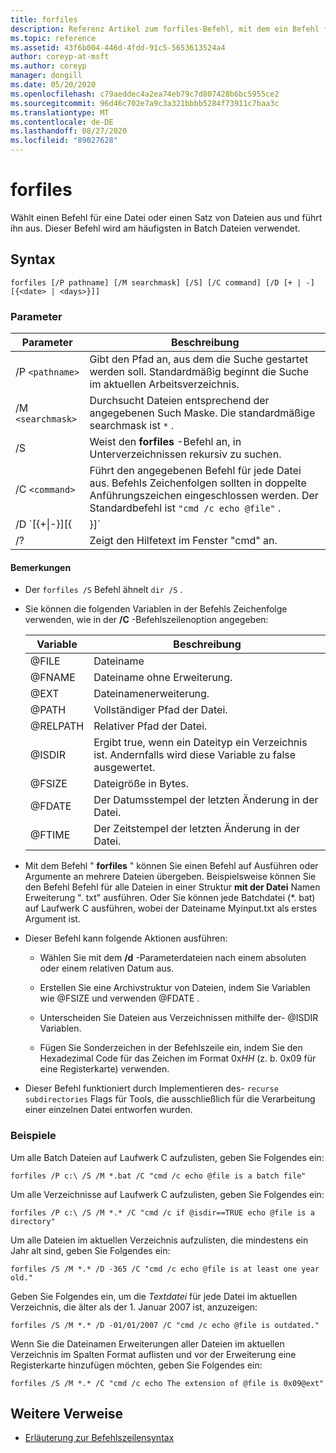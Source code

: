 ```yaml
---
title: forfiles
description: Referenz Artikel zum forfiles-Befehl, mit dem ein Befehl für eine Datei oder einen Satz von Dateien ausgewählt und ausgeführt wird.
ms.topic: reference
ms.assetid: 43f6b004-446d-4fdd-91c5-5653613524a4
author: coreyp-at-msft
ms.author: coreyp
manager: dongill
ms.date: 05/20/2020
ms.openlocfilehash: c79aeddec4a2ea74eb79c7d807428b6bc5955ce2
ms.sourcegitcommit: 96d46c702e7a9c3a321bbbb5284f73911c7baa3c
ms.translationtype: MT
ms.contentlocale: de-DE
ms.lasthandoff: 08/27/2020
ms.locfileid: "89027628"
---
```

# <a name="forfiles"></a>forfiles

Wählt einen Befehl für eine Datei oder einen Satz von Dateien aus und führt ihn aus. Dieser Befehl wird am häufigsten in Batch Dateien verwendet.

## <a name="syntax"></a>Syntax

```
forfiles [/P pathname] [/M searchmask] [/S] [/C command] [/D [+ | -] [{<date> | <days>}]]
```

### <a name="parameters"></a>Parameter

| Parameter | Beschreibung |
| --------- | ----------- |
| /P `<pathname>` | Gibt den Pfad an, aus dem die Suche gestartet werden soll. Standardmäßig beginnt die Suche im aktuellen Arbeitsverzeichnis. |
| /M `<searchmask>` | Durchsucht Dateien entsprechend der angegebenen Such Maske. Die standardmäßige searchmask ist `*` . |
| /S | Weist den **forfiles** -Befehl an, in Unterverzeichnissen rekursiv zu suchen. |
| /C `<command>` | Führt den angegebenen Befehl für jede Datei aus. Befehls Zeichenfolgen sollten in doppelte Anführungszeichen eingeschlossen werden. Der Standardbefehl ist `"cmd /c echo @file"` . |
| /D `[{+\|-}][{<date> | <days>}]` | Wählt Dateien mit dem Datum der letzten Änderung innerhalb des angegebenen Zeitraums aus:<ul><li>Wählt Dateien mit dem Datum der letzten Änderung, das später als oder gleich ( **+** ) oder früher als oder gleich ( **-** ) dem angegebenen Datum ist, wobei *Date* das Format mm/dd/yyyy hat.</li><li>Wählt Dateien mit dem Datum der letzten Änderung, das später oder gleich ( **+** ) dem aktuellen Datum plus der angegebenen Anzahl von Tagen entspricht, oder früher oder gleich ( **-** ) dem aktuellen Datum abzüglich der angegebenen Anzahl von Tagen aus.</li><li>Gültige Werte für *Tage* sind eine beliebige Zahl im Bereich 0 – 32768. Wenn kein Vorzeichen angegeben ist, **+** wird standardmäßig verwendet.</li></ul> |
| /? | Zeigt den Hilfetext im Fenster "cmd" an. |

#### <a name="remarks"></a>Bemerkungen

- Der `forfiles /S` Befehl ähnelt `dir /S` .

- Sie können die folgenden Variablen in der Befehls Zeichenfolge verwenden, wie in der **/C** -Befehlszeilenoption angegeben:

    | Variable | Beschreibung |
    | -------- | ----------- |
    | @FILE | Dateiname |
    | @FNAME | Dateiname ohne Erweiterung. |
    | @EXT | Dateinamenerweiterung. |
    | @PATH | Vollständiger Pfad der Datei. |
    | @RELPATH | Relativer Pfad der Datei. |
    | @ISDIR | Ergibt true, wenn ein Dateityp ein Verzeichnis ist. Andernfalls wird diese Variable zu false ausgewertet. |
    | @FSIZE | Dateigröße in Bytes. |
    | @FDATE | Der Datumsstempel der letzten Änderung in der Datei. |
    | @FTIME | Der Zeitstempel der letzten Änderung in der Datei. |

- Mit dem Befehl " **forfiles** " können Sie einen Befehl auf Ausführen oder Argumente an mehrere Dateien übergeben. Beispielsweise können Sie den Befehl Befehl für alle Dateien in einer Struktur **mit der Datei** Namen Erweiterung ". txt" ausführen. Oder Sie können jede Batchdatei (*. bat) auf Laufwerk C ausführen, wobei der Dateiname Myinput.txt als erstes Argument ist.

- Dieser Befehl kann folgende Aktionen ausführen:

    - Wählen Sie mit dem **/d** -Parameterdateien nach einem absoluten oder einem relativen Datum aus.

    - Erstellen Sie eine Archivstruktur von Dateien, indem Sie Variablen wie @FSIZE und verwenden @FDATE .

    - Unterscheiden Sie Dateien aus Verzeichnissen mithilfe der- @ISDIR Variablen.

    - Fügen Sie Sonderzeichen in der Befehlszeile ein, indem Sie den Hexadezimal Code für das Zeichen im Format 0x*HH* (z. b. 0x09 für eine Registerkarte) verwenden.

- Dieser Befehl funktioniert durch Implementieren des- `recurse subdirectories` Flags für Tools, die ausschließlich für die Verarbeitung einer einzelnen Datei entworfen wurden.

### <a name="examples"></a>Beispiele

Um alle Batch Dateien auf Laufwerk C aufzulisten, geben Sie Folgendes ein:

```
forfiles /P c:\ /S /M *.bat /C "cmd /c echo @file is a batch file"
```

Um alle Verzeichnisse auf Laufwerk C aufzulisten, geben Sie Folgendes ein:

```
forfiles /P c:\ /S /M *.* /C "cmd /c if @isdir==TRUE echo @file is a directory"
```

Um alle Dateien im aktuellen Verzeichnis aufzulisten, die mindestens ein Jahr alt sind, geben Sie Folgendes ein:

```
forfiles /S /M *.* /D -365 /C "cmd /c echo @file is at least one year old."
```

Geben Sie Folgendes ein, um die *Textdatei* für jede Datei im aktuellen Verzeichnis, die älter als der 1. Januar 2007 ist, anzuzeigen:

```
forfiles /S /M *.* /D -01/01/2007 /C "cmd /c echo @file is outdated."
```

Wenn Sie die Dateinamen Erweiterungen aller Dateien im aktuellen Verzeichnis im Spalten Format auflisten und vor der Erweiterung eine Registerkarte hinzufügen möchten, geben Sie Folgendes ein:

```
forfiles /S /M *.* /C "cmd /c echo The extension of @file is 0x09@ext"
```

## <a name="additional-references"></a>Weitere Verweise

- [Erläuterung zur Befehlszeilensyntax](command-line-syntax-key.md)
